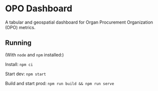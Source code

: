 # OPO Dashboard

A tabular and geospatial dashboard for Organ Procurement Organization (OPO) metrics.

## Running

(With `node` and `npm` installed:)

Install: `npm ci`

Start dev: `npm start`

Build and start prod: `npm run build && npm run serve`
